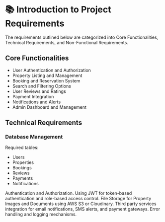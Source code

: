 # 📚 Introduction to Project Requirements

The requirements outlined below are categorized into Core Functionalities, Technical Requirements, and Non-Functional Requirements.

## Core Functionalities

- User Authentication and Authorization
- Property Listing and Management
- Booking and Reservation System
- Search and Filtering Options
- User Reviews and Ratings
- Payment Integration
- Notifications and Alerts
- Admin Dashboard and Management

## Technical Requirements

### Database Management

Required tables:

- Users
- Properties
- Bookings
- Reviews
- Payments
- Notifications

Authentication and Authorization. Using JWT for token-based authentication and role-based access control. File Storage for Property Images and Documents using AWS S3 or Cloudinary.
Third party services integration for email notifications, SMS alerts, and payment gateways. Error handling and logging mechanisms.
